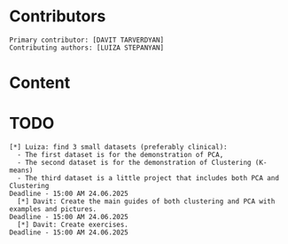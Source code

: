   # Contributors
    Primary contributor: [DAVIT TARVERDYAN]
    Contributing authors: [LUIZA STEPANYAN]   
  # Content  
  # TODO
    [*] Luiza: find 3 small datasets (preferably clinical):
      - The first dataset is for the demonstration of PCA,
      - The second dataset is for the demonstration of Clustering (K-means)
      - The third dataset is a little project that includes both PCA and Clustering
    Deadline - 15:00 AM 24.06.2025
      [*] Davit: Create the main guides of both clustering and PCA with examples and pictures. 
    Deadline - 15:00 AM 24.06.2025
      [*] Davit: Create exercises. 
    Deadline - 15:00 AM 24.06.2025
  
